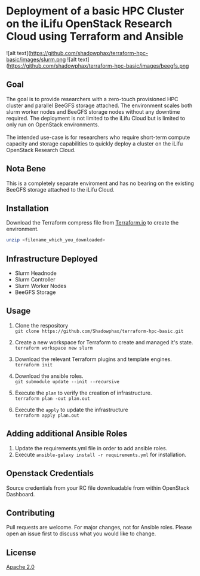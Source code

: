 # Deployment of a basic HPC Cluster on the iLifu OpenStack Research Cloud using Terraform and Ansible
![alt text](https://github.com/shadowphax/terraform-hpc-basic/images/slurm.png 
![alt text](https://github.com/shadowphax/terraform-hpc-basic/images/beegfs.png
## Goal

The goal is to provide researchers with a zero-touch provisioned HPC cluster and parallel BeeGFS storage attached. The environment scales both slurm worker nodes and BeeGFS storage nodes without any downtime required. The deployment is not limited to the iLifu Cloud but is limited to only run on OpenStack environments.</br>
</br>
The intended use-case is for researchers who require short-term compute capacity and storage capabilities to quickly deploy a cluster on the iLifu OpenStack Research Cloud. </br>

## Nota Bene

This is a completely separate enviroment and has no bearing on the existing BeeGFS storage attached to the iLifu Cloud. </br>

## Installation

Download the Terraform compress file from [Terraform.io](https://terraform.io) to create the environment.

```bash
unzip <filename_which_you_downloaded>
```

## Infrastructure Deployed
 - Slurm Headnode
 - Slurm Controller
 - Slurm Worker Nodes
 - BeeGFS Storage


## Usage

1. Clone the respository </br>
`git clone https://github.com/Shadowphax/terraform-hpc-basic.git `

2. Create a new workspace for Terraform to create and managed it's state. </br>
`terraform workspace new slurm`</br>

3. Download the relevant Terraform plugins and  template engines. </br>
`terraform init`</br>

4. Download the ansible roles.</br>
`git submodule update --init --recursive`

5. Execute the `plan` to verify the creation of infrastructure. </br>
`terraform plan -out plan.out`</br>

6. Execute the `apply` to update the infrastructure </br>
`terraform apply plan.out`</br>

## Adding additional Ansible Roles

1. Update the requirements.yml file in order to add ansible roles.
2. Execute `ansible-galaxy install -r requirements.yml` for installation.</br>

## Openstack Credentials
Source credentials from your RC file downloadable from within OpenStack Dashboard.

## Contributing
Pull requests are welcome. For major changes, not for Ansible roles. Please open an issue first to discuss what you would like to change.

## License

[Apache 2.0](http://www.apache.org/licenses/)
